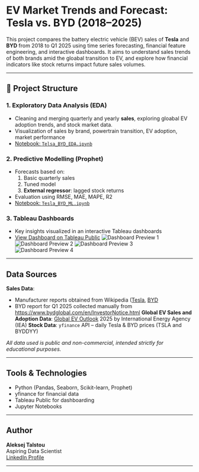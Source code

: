 # EV Market Trends and Forecast: Tesla vs. BYD (2018–2025)

This project compares the battery electric vehicle (BEV) sales of **Tesla** and **BYD** from 2018 to Q1 2025 using time series forecasting, financial feature engineering, and interactive dashboards. It aims to understand sales trends of both brands amid the gloabal transition to EV, and explore how financial indicators like stock returns impact future sales volumes.

---

## 📁 Project Structure

### 1. Exploratory Data Analysis (EDA)
- Cleaning and merging quarterly and yearly **sales**, exploring gloabal EV adoption trends, and stock market data.
- Visualization of sales by brand, powertrain transition, EV adoption, market performance
- [Notebook: `Telsa_BYD_EDA.ipynb`](Telsa_BYD_EDA.ipynb)

### 2. Predictive Modelling (Prophet)
- Forecasts based on:
  1. Basic quarterly sales
  2. Tuned model
  3. **External regressor**: lagged stock returns
- Evaluation using RMSE, MAE, MAPE, R2
- [Notebook: `Tesla_BYD_ML.ipynb`](Tesla_BYD_ML.ipynb)

### 3. Tableau Dashboards
- Key insights visualized in an interactive Tableau dashboards 
- [View Dashboard on Tableau Public](https://public.tableau.com/views/Tesla_BYD_sales/Sales?:language=en-US&publish=yes&:sid=&:redirect=auth&:display_count=n&:origin=viz_share_link)
![Dashboard Preview 1](tesla_byd_dashboard_1.png)  
![Dashboard Preview 2](tesla_byd_dashboard_2.png)
![Dashboard Preview 3](tesla_byd_dashboard_1.png)  
![Dashboard Preview 4](tesla_byd_dashboard_2.png)

---

## Data Sources

**Sales Data**:
- Manufacturer reports obtained from Wikipedia ([Tesla](https://en.wikipedia.org/wiki/History_of_Tesla,_Inc.), [BYD](https://en.wikipedia.org/wiki/BYD_Auto)
- BYD report for Q1 2025 collected manually from https://www.bydglobal.com/en/InvestorNotice.html
**Global EV Sales and Adoption Data**: [Global EV Outlook](https://www.iea.org/reports/global-ev-outlook-2025) 2025 by International Energy Agency (IEA)
**Stock Data**: `yfinance` API – daily Tesla & BYD prices (TSLA and BYDDYY)

*All data used is public and non-commercial, intended strictly for educational purposes.*

---

## Tools & Technologies

- Python (Pandas, Seaborn, Scikit-learn, Prophet)
- yfinance for financial data
- Tableau Public for dashboarding
- Jupyter Notebooks

---

## Author

**Aleksej Talstou**  
Aspiring Data Scientist  
[LinkedIn Profile](https://www.linkedin.com/in/aliaxey-talstou)

---
